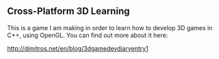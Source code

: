 Cross-Platform 3D Learning
---------

This is a game I am making in order to learn how to develop
3D games in C++, using OpenGL.
You can find out more about it here:

http://dimitros.net/en/blog/3dgamedevdiaryentry1

